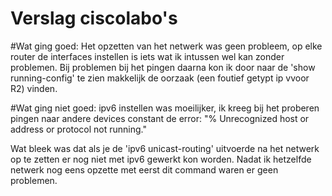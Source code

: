 # Verslag ciscolabo's

#Wat ging goed:
Het opzetten van het netwerk was geen probleem, op elke router de interfaces instellen is iets wat ik intussen wel kan zonder problemen.
Bij problemen bij het pingen daarna kon ik door naar de 'show running-config' te zien makkelijk de oorzaak (een foutief getypt ip vvoor R2) vinden.

#Wat ging niet goed:
ipv6 instellen was moeilijker, ik kreeg bij het proberen pingen naar andere devices constant de error: "% Unrecognized host or address or protocol not running."

Wat bleek was dat als je de 'ipv6 unicast-routing' uitvoerde na het netwerk op te zetten er nog niet met ipv6 gewerkt kon worden. Nadat ik hetzelfde netwerk nog eens opzette met eerst dit command waren er geen problemen.